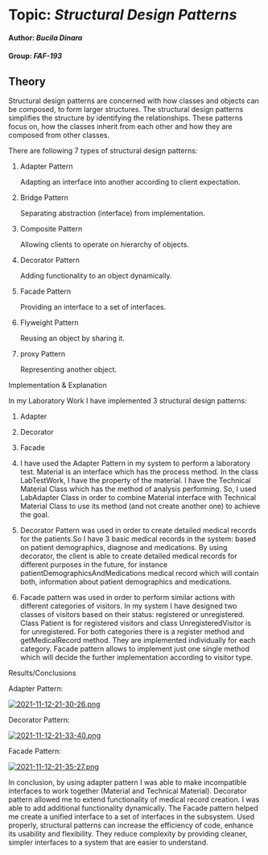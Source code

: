 # Topic: *Structural Design Patterns*
#### Author: *Bucila Dinara*
#### Group: *FAF-193*
## Theory
Structural design patterns are concerned with how classes and objects can be composed, to form larger structures.
The structural design patterns simplifies the structure by identifying the relationships.
These patterns focus on, how the classes inherit from each other and how they are composed from other classes.

There are following 7 types of structural design patterns:

1. Adapter Pattern
   
   Adapting an interface into another according to client expectation.
   
2. Bridge Pattern
   
   Separating abstraction (interface) from implementation.
   
3. Composite Pattern
   
   Allowing clients to operate on hierarchy of objects.
   
4. Decorator Pattern

   Adding functionality to an object dynamically.

5. Facade Pattern

   Providing an interface to a set of interfaces.  

6. Flyweight Pattern

   Reusing an object by sharing it.

7. proxy Pattern

   Representing another object.

Implementation & Explanation

In my Laboratory Work I have implemented 3 structural design patterns:

1. Adapter
2. Decorator
3. Facade


1. I have used the Adapter Pattern in my system to perform a laboratory test. Material is an interface which has the process method. In the class LabTestWork, I have the
   property of the material. I have the Technical Material Class which has the method of analysis performing. So, I used LabAdapter Class
   in order to combine Material interface with Technical Material Class to use its method (and not create another one) to achieve the goal.


2. Decorator Pattern was used in order to create detailed medical records for the patients.So I have 3 basic medical records in the system:
   based on patient demographics, diagnose and medications. By using decorator, the client is able to create detailed medical records for different purposes in the future, for instance
   patientDemographicsAndMedications medical record which will contain both, information about patient demographics and medications.
   

3. Facade pattern was used in order to perform similar actions  with different categories of visitors. In my system I have designed two classes of visitors based 
   on their status: registered or unregistered. Class Patient is for registered visitors and class UnregisteredVisitor is for unregistered. For both categories there is a register method and 
   getMedicalRecord method. They are implemented individually for each category. Facade pattern allows to implement just one single method which will decide the further implementation according to visitor type.


Results/Conclusions

Adapter Pattern:

[![2021-11-12-21-30-26.png](https://i.postimg.cc/ZRhrnY4r/2021-11-12-21-30-26.png)](https://postimg.cc/8FtFnSF5)

Decorator Pattern:

[![2021-11-12-21-33-40.png](https://i.postimg.cc/tJcJ1DWL/2021-11-12-21-33-40.png)](https://postimg.cc/tnhpw3r5)

Facade Pattern:

[![2021-11-12-21-35-27.png](https://i.postimg.cc/5tpxYnMn/2021-11-12-21-35-27.png)](https://postimg.cc/SX20HLRM)


In conclusion, by using adapter pattern I was able to make incompatible interfaces to work together (Material and Technical Material). 
Decorator pattern allowed me to extend functionality of medical record creation. I was able to add additional functionality dynamically.
The Facade pattern helped me create a unified interface to a set of interfaces in the subsystem.
Used properly, structural patterns can increase the efficiency of code, enhance its usability and flexibility. They reduce complexity by providing cleaner, simpler interfaces to a system that are easier to understand.
